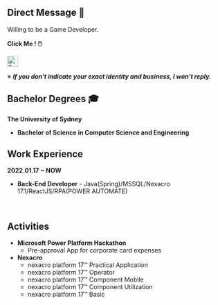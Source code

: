 ## Direct Message :speech_balloon:

Willing to be a Game Developer.

**Click Me ! :computer_mouse:**　

<a href="https://github.com/syoo5953/Unity_Games">
<img alt="Sungkk Yoo|Game Repo Link" width="25px" src="https://cdn.icon-icons.com/icons2/2348/PNG/512/link_icon_142996.png" /></a>

<br />


※ ***If you don't indicate your exact identity and business, I won't reply.***

## Bachelor Degrees :mortar_board:
**The University of Sydney**
- **Bachelor of Science in Computer Science and Engineering**

## Work Experience
**2022.01.17 ~ NOW**
- **Back-End Developer** - Java(Spring)/MSSQL/Nexacro 17.1/ReactJS/RPA(POWER AUTOMATE)

<br />

## Activities
- **Microsoft Power Platform Hackathon**
  - Pre-approval App for corporate card expenses
- **Nexacro**
   - nexacro platform 17™ Practical Application
   - nexacro platform 17™ Operator
   - nexacro platform 17™ Component Mobile
   - nexacro platform 17™ Component Utilization
   - nexacro platform 17™ Basic
